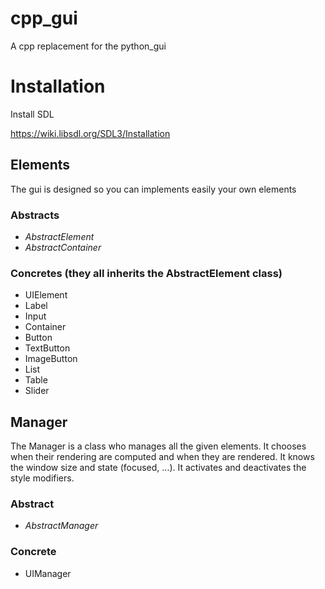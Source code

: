 # cpp_gui
A cpp replacement for the python_gui

# Installation

Install SDL

<a href="https://wiki.libsdl.org/SDL3/Installation">https://wiki.libsdl.org/SDL3/Installation</a>

## Elements
The gui is designed so you can implements easily your own elements

### Abstracts
- <i>AbstractElement</i>
- <i>AbstractContainer</i>

### Concretes (they all inherits the AbstractElement class)
- UIElement
- Label
- Input
- Container
- Button
- TextButton
- ImageButton
- List
- Table
- Slider

## Manager
The Manager is a class who manages all the given elements.
It chooses when their rendering are computed and when they are rendered.
It knows the window size and state (focused, ...).
It activates and deactivates the style modifiers.

### Abstract
- <i>AbstractManager</i>

### Concrete
- UIManager

